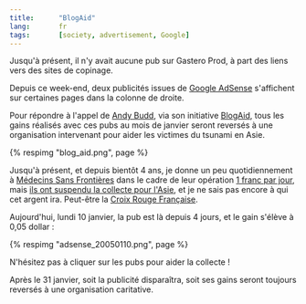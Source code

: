 ```yaml
---
title:      "BlogAid"
lang:       fr
tags:       [society, advertisement, Google]
---
```


Jusqu'à présent, il n'y avait aucune pub sur Gastero Prod, à part des liens vers des sites de copinage.

Depuis ce week-end, deux publicités issues de [Google AdSense](http://www.google.com/adsense) s'affichent sur certaines pages dans la colonne de droite.

Pour répondre à l'appel de [Andy Budd](http://www.andybudd.com/), via son initiative [BlogAid](http://www.blogaid.org.uk/), tous les gains réalisés avec ces pubs au mois de janvier seront reversés à une organisation intervenant pour aider les victimes du tsunami en Asie.

{% respimg "blog_aid.png", page %}

Jusqu'à présent, et depuis bientôt 4 ans, je donne un peu quotidiennement à [Médecins Sans Frontières](http://www.msf.fr/) dans le cadre de leur opération [1 franc par jour](/2001/02/1-franc-c-est-peu-et-c-est-enorme.html), mais [ils ont suspendu la collecte pour l'Asie](http://www.msf.fr/site/actu.nsf/actus/donstsunami040105), et je ne sais pas encore à qui cet argent ira. Peut-être la [Croix Rouge Française](http://www.croix-rouge.fr/).

Aujourd'hui, lundi 10 janvier, la pub est là depuis 4 jours, et le gain s'élève à 0,05 dollar :

{% respimg "adsense_20050110.png", page %}

N'hésitez pas à cliquer sur les pubs pour aider la collecte !

Après le 31 janvier, soit la publicité disparaîtra, soit ses gains seront toujours reversés à une organisation caritative.
